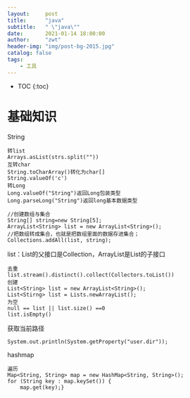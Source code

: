 ```yaml
---
layout:     post
title:      "java"
subtitle:   " \"java\""
date:       2021-01-14 18:00:00
author:     "zwt"
header-img: "img/post-bg-2015.jpg"
catalog: false
tags:
    - 工具
---
```

* TOC
{:toc}

# 基础知识

String
```
转list
Arrays.asList(strs.split(""))
互转char
String.toCharArray()转化为char[]
String.valueOf('c')
转Long
Long.valueOf("String")返回Long包装类型
Long.parseLong("String")返回long基本数据类型

//创建数组与集合
String[] string=new String[5];
ArrayList<String> list = new ArrayList<String>();
//把数组转成集合，也就是把数组里面的数据存进集合；
Collections.addAll(list, string);
```

list：List的父接口是Collection，ArrayList是List的子接口
```
去重
list.stream().distinct().collect(Collectors.toList())
创建
List<String> list = new ArrayList<String>();
List<Stirng> list = Lists.newArrayList();
为空
null == list || list.size() ==0
list.isEmpty()
```

获取当前路径
```
System.out.println(System.getProperty("user.dir"));
```

hashmap
```
遍历
Map<String, String> map = new HashMap<String, String>();
for (String key : map.keySet()) {
	map.get(key);}

```
